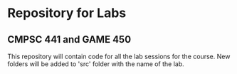 # Repository for Labs
## CMPSC 441 and GAME 450

This repository will contain code for all the lab sessions for the course. New folders will be added to 'src' folder with the name of the lab. 
